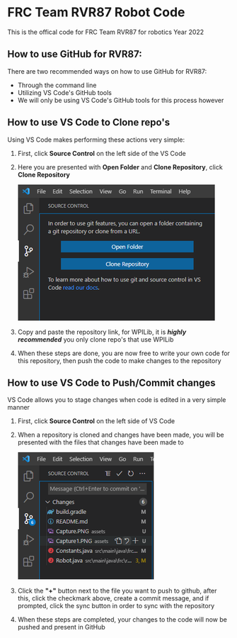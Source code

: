 # FRC Team RVR87 Robot Code

This is the offical code for FRC Team RVR87 for robotics Year 2022

## How to use GitHub for RVR87:

There are two recommended ways on how to use GitHub for RVR87:
- Through the command line
- Utilizing VS Code's GitHub tools 
- We will only be using VS Code's GitHub tools for this process however 

## How to use VS Code to Clone repo's

Using VS Code makes performing these actions very simple:
1.  First, click **Source Control** on the left side of the VS Code
2.  Here you are presented with **Open Folder** and **Clone Repository**, click **Clone Repository** 

    ![Repo Control image](/assets/Clone.PNG)
3.  Copy and paste the repository link, for WPILib, it is ***highly recommended*** you only clone repo's that use WPILib

4.  When these steps are done, you are now free to write your own code for this repository, then push the code to make changes to the repository 
## How to use VS Code to Push/Commit changes 
VS Code allows you to stage changes when code is edited in a very simple manner


1. First, click **Source Control** on the left side of VS Code
2. When a repository is cloned and changes have been made, you will be presented with the files that changes have been made to

    ![Commit image](/assets/PushCommit.PNG)
3. Click the **"+"** button next to the file you want to push to github, after this, click the checkmark above, create a commit message, and if prompted, click the sync button in order to sync with the repository 
4. When these steps are completed, your changes to the code will now be pushed and present in GitHub 
##  

